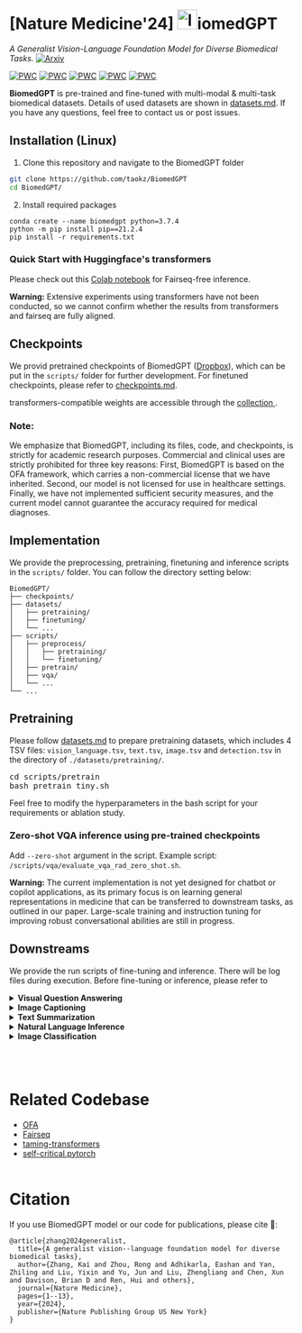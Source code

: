 <!---
Copyright 2022 The OFA-Sys Team. 
Copyright 2023 Kai Zhang @ Lehigh. 
All rights reserved.
This source code is licensed under the Apache 2.0 license found in the LICENSE file in the root directory.
-->

# [Nature Medicine'24] <img src="examples/logo.jpg" alt="logo" width="35">iomedGPT
*A Generalist Vision-Language Foundation Model for Diverse Biomedical Tasks.* [![Arxiv](https://img.shields.io/badge/arXiv-2305.17100-B21A1B)](https://arxiv.org/abs/2305.17100
)

[![PWC](https://img.shields.io/endpoint.svg?url=https://paperswithcode.com/badge/biomedgpt-a-unified-and-generalist-biomedical/medical-visual-question-answering-on-vqa)](https://paperswithcode.com/sota/medical-visual-question-answering-on-vqa?p=biomedgpt-a-unified-and-generalist-biomedical)
[![PWC](https://img.shields.io/endpoint.svg?url=https://paperswithcode.com/badge/biomedgpt-a-unified-and-generalist-biomedical/medical-visual-question-answering-on-pathvqa)](https://paperswithcode.com/sota/medical-visual-question-answering-on-pathvqa?p=biomedgpt-a-unified-and-generalist-biomedical)
[![PWC](https://img.shields.io/endpoint.svg?url=https://paperswithcode.com/badge/biomedgpt-a-unified-and-generalist-biomedical/image-captioning-on-iu-x-ray)](https://paperswithcode.com/sota/image-captioning-on-iu-x-ray?p=biomedgpt-a-unified-and-generalist-biomedical)
[![PWC](https://img.shields.io/endpoint.svg?url=https://paperswithcode.com/badge/biomedgpt-a-unified-and-generalist-biomedical/text-summarization-on-meqsum)](https://paperswithcode.com/sota/text-summarization-on-meqsum?p=biomedgpt-a-unified-and-generalist-biomedical)
[![PWC](https://img.shields.io/endpoint.svg?url=https://paperswithcode.com/badge/biomedgpt-a-unified-and-generalist-biomedical/natural-language-inference-on-mednli)](https://paperswithcode.com/sota/natural-language-inference-on-mednli?p=biomedgpt-a-unified-and-generalist-biomedical)

**BiomedGPT** is pre-trained and fine-tuned with multi-modal & multi-task biomedical datasets. Details of used datasets are shown in [datasets.md](datasets.md). If you have any questions, feel free to contact us or post issues. 

## Installation (Linux)

1. Clone this repository and navigate to the BiomedGPT folder
```bash
git clone https://github.com/taokz/BiomedGPT
cd BiomedGPT/
```

2. Install required packages
```Shell
conda create --name biomedgpt python=3.7.4
python -m pip install pip==21.2.4
pip install -r requirements.txt
```

### Quick Start with Huggingface's transformers

Please check out this [Colab notebook](https://colab.research.google.com/drive/1AMG-OwmDpnu24a9ZvCNvZi3BZwb3nSfS?usp=sharing) for Fairseq-free inference. 

**Warning:** Extensive experiments using transformers have not been conducted, so we cannot confirm whether the results from transformers and fairseq are fully aligned.

## Checkpoints
We provid pretrained checkpoints of BiomedGPT (<a href="https://www.dropbox.com/sh/cu2r5zkj2r0e6zu/AADZ-KHn-emsICawm9CM4MqVa?dl=0">Dropbox</a>), which can be put in the `scripts/` folder for further development. For finetuned checkpoints, please refer to [checkpoints.md](checkpoints.md). 

transformers-compatible weights are accessible through the [collection ](https://huggingface.co/collections/PanaceaAI/biomedgpt-v1-66ca7c51e378662e15178be3).

### Note:
We emphasize that BiomedGPT, including its files, code, and checkpoints, is strictly for academic research purposes. Commercial and clinical uses are strictly prohibited for three key reasons: First, BiomedGPT is based on the OFA framework, which carries a non-commercial license that we have inherited. Second, our model is not licensed for use in healthcare settings. Finally, we have not implemented sufficient security measures, and the current model cannot guarantee the accuracy required for medical diagnoses.


## Implementation
We provide the preprocessing, pretraining, finetuning and inference scripts in the `scripts/` folder. You can follow the directory setting below:

```
BiomedGPT/
├── checkpoints/
├── datasets/
│   ├── pretraining/
│   ├── finetuning/
│   └── ...
├── scripts/
│   ├── preprocess/
│   │   ├── pretraining/
│   │   └── finetuning/
│   ├── pretrain/
│   ├── vqa/
│   └── ...
└── ...
```

## Pretraining
Please follow [datasets.md](datasets.md) to prepare pretraining datasets, which includes 4 TSV files: <code>vision_language.tsv</code>, <code>text.tsv</code>, <code>image.tsv</code> and <code>detection.tsv</code> in the directory of `./datasets/pretraining/`.

<pre>
cd scripts/pretrain
bash pretrain_tiny.sh
</pre>
Feel free to modify the hyperparameters in the bash script for your requirements or ablation study.

### Zero-shot VQA inference using pre-trained checkpoints
Add ```--zero-shot``` argument in the script. Example script: ```/scripts/vqa/evaluate_vqa_rad_zero_shot.sh```.

**Warning:** The current implementation is not yet designed for chatbot or copilot applications, as its primary focus is on learning general representations in medicine that can be transferred to downstream tasks, as outlined in our paper. Large-scale training and instruction tuning for improving robust conversational abilities are still in progress.

## Downstreams
We provide the run scripts of fine-tuning and inference. There will be log files during execution. Before fine-tuning or inference, please refer to 
<details>
    <summary><b>Visual Question Answering</b></summary>
<pre>
cd scripts/vqa
# for fine-tuning
bash train_vqa_rad_beam.sh
# for inference using fine-tuned weights
bash evaluate_vqa_rad_beam.sh
# for zero-shot inference using instruction-tuned weights
bash evaluate_vqa_rad_unconstrained.sh
</pre>
</details>
<details>
    <summary><b>Image Captioning</b></summary>
<pre>
cd scripts/caption
# for fine-tuning
bash train_peir_gross.sh
# for inference
bash evaluate_peir_gross.sh
</pre>
</details>
<details>
    <summary><b>Text Summarization</b></summary>
<pre>
cd scripts/text_sum
# for fine-tuning
bash train_meqsum.sh
# for inference
bash evaluate_meqsum.sh
</pre>
</details>
<details>
    <summary><b>Natural Language Inference</b></summary>
<pre>
cd scripts/mednli
# for fine-tuning
bash train_mednli.sh
# for inference
bash evaluate_mednli.sh
</pre>
</details>
<details>
    <summary><b>Image Classification</b></summary>
<pre>
cd scripts/image_cls
# for fine-tuning: I provide a template, please set different hyparameters for each dataset in MedMNIST if required.
bash train_medmnist.sh 
# for inference: a template
bash evaluate_medmnist.sh
</pre>
</details>

<br></br>

# Related Codebase
* [OFA](https://github.com/OFA-Sys/OFA)
* [Fairseq](https://github.com/pytorch/fairseq)
* [taming-transformers](https://github.com/CompVis/taming-transformers)
* [self-critical.pytorch](https://github.com/ruotianluo/self-critical.pytorch)
<br></br>


# Citation
If you use BiomedGPT model or our code for publications, please cite 🤗: 
```
@article{zhang2024generalist,
  title={A generalist vision--language foundation model for diverse biomedical tasks},
  author={Zhang, Kai and Zhou, Rong and Adhikarla, Eashan and Yan, Zhiling and Liu, Yixin and Yu, Jun and Liu, Zhengliang and Chen, Xun and Davison, Brian D and Ren, Hui and others},
  journal={Nature Medicine},
  pages={1--13},
  year={2024},
  publisher={Nature Publishing Group US New York}
}
```
<br></br>
